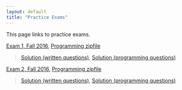 ```yaml
---
layout: default
title: "Practice Exams"
---
```


This page links to practice exams.

[Exam 1, Fall 2016](cs201-fall2016-exam01.pdf), [Programming zipfile](CS201_Exam01_Fall2016_Gradle.zip)
> [Solution (written questions)](cs201-fall2016-exam01-solution.pdf), [Solution (programming questions)](CS201_Exam01_Fall2016_Solution_Gradle.zip)

[Exam 2, Fall 2016](cs201-fall2016-exam02.pdf), [Programming zipfile](CS201_Exam02_Fall2016_Gradle.zip)
> [Solution (written questions)](cs201-fall2016-exam02-solution.pdf), [Solution (programming questions)](CS201_Exam02_Fall2016_Solution_Gradle.zip)



<!--

[Exam 2, Fall 2016](cs201-fall2016-exam02.pdf), [Programming zipfile](CS201_Exam02_Fall2016_Gradle.zip)

> [Solution (written questions)](cs201-fall2016-exam02-solution.pdf), [Solution (programming questions)](CS201_Exam02_Fall2016_Solution_Gradle.zip)

[Exam 3, Fall 2016](cs201-fall2016-exam03.pdf), [Programming zipfile](CS201_Exam03_Fall2016_Gradle.zip)

> [Solution (written questions)](cs201-fall2016-exam03-solution.pdf), [Solution (programming questions)](CS201_Exam03_Fall2016_Solution_Gradle.zip)

-->
